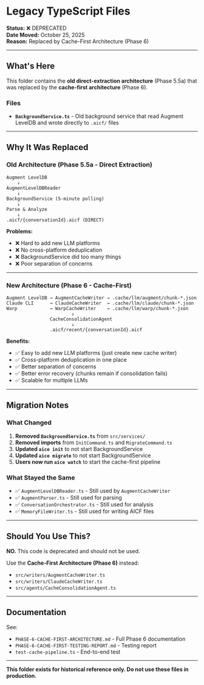 # Legacy TypeScript Files

**Status:** ❌ DEPRECATED  
**Date Moved:** October 25, 2025  
**Reason:** Replaced by Cache-First Architecture (Phase 6)

---

## What's Here

This folder contains the **old direct-extraction architecture** (Phase 5.5a) that was replaced by the **cache-first architecture** (Phase 6).

### Files

- **`BackgroundService.ts`** - Old background service that read Augment LevelDB and wrote directly to `.aicf/` files

---

## Why It Was Replaced

### Old Architecture (Phase 5.5a - Direct Extraction)
```
Augment LevelDB
    ↓
AugmentLevelDBReader
    ↓
BackgroundService (5-minute polling)
    ↓
Parse & Analyze
    ↓
.aicf/{conversationId}.aicf (DIRECT)
```

**Problems:**
- ❌ Hard to add new LLM platforms
- ❌ No cross-platform deduplication
- ❌ BackgroundService did too many things
- ❌ Poor separation of concerns

---

### New Architecture (Phase 6 - Cache-First)
```
Augment LevelDB → AugmentCacheWriter → .cache/llm/augment/chunk-*.json
Claude CLI      → ClaudeCacheWriter  → .cache/llm/claude/chunk-*.json
Warp            → WarpCacheWriter    → .cache/llm/warp/chunk-*.json
                        ↓
                CacheConsolidationAgent
                        ↓
                .aicf/recent/{conversationId}.aicf
```

**Benefits:**
- ✅ Easy to add new LLM platforms (just create new cache writer)
- ✅ Cross-platform deduplication in one place
- ✅ Better separation of concerns
- ✅ Better error recovery (chunks remain if consolidation fails)
- ✅ Scalable for multiple LLMs

---

## Migration Notes

### What Changed

1. **Removed `BackgroundService.ts`** from `src/services/`
2. **Removed imports** from `InitCommand.ts` and `MigrateCommand.ts`
3. **Updated `aice init`** to not start BackgroundService
4. **Updated `aice migrate`** to not start BackgroundService
5. **Users now run `aice watch`** to start the cache-first pipeline

### What Stayed the Same

- ✅ `AugmentLevelDBReader.ts` - Still used by `AugmentCacheWriter`
- ✅ `AugmentParser.ts` - Still used for parsing
- ✅ `ConversationOrchestrator.ts` - Still used for analysis
- ✅ `MemoryFileWriter.ts` - Still used for writing AICF files

---

## Should You Use This?

**NO.** This code is deprecated and should not be used.

Use the **Cache-First Architecture (Phase 6)** instead:
- `src/writers/AugmentCacheWriter.ts`
- `src/writers/ClaudeCacheWriter.ts`
- `src/agents/CacheConsolidationAgent.ts`

---

## Documentation

See:
- `PHASE-6-CACHE-FIRST-ARCHITECTURE.md` - Full Phase 6 documentation
- `PHASE-6-CACHE-FIRST-TESTING-REPORT.md` - Testing report
- `test-cache-pipeline.ts` - End-to-end test

---

**This folder exists for historical reference only. Do not use these files in production.**

